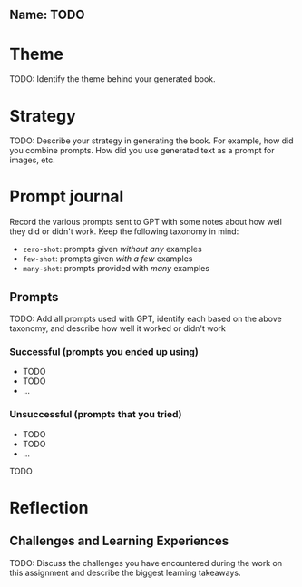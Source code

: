 ## Name: TODO

# Theme

TODO: Identify the theme behind your generated book.

# Strategy

TODO: Describe your strategy in generating the book. For example, how did you combine prompts. How did you use generated text as a prompt for images, etc.

# Prompt journal

Record the various prompts sent to GPT with some notes about how well they did or didn't work. Keep the following taxonomy in mind:

* `zero-shot`: prompts given _without any_ examples
* `few-shot`: prompts given _with a few_ examples
* `many-shot`: prompts provided with _many_ examples

## Prompts

TODO: Add all prompts used with GPT, identify each based on the above taxonomy, and describe how well it worked or didn't work

### Successful (prompts you ended up using)

- TODO
- TODO
- ...

### Unsuccessful (prompts that you tried)

- TODO
- TODO
- ...

TODO

# Reflection

## Challenges and Learning Experiences

TODO: Discuss the challenges you have encountered during the work on this assignment and describe the biggest learning takeaways.